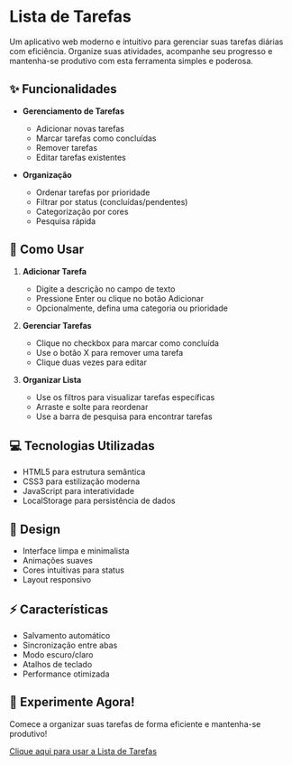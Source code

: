 # Lista de Tarefas

Um aplicativo web moderno e intuitivo para gerenciar suas tarefas diárias com eficiência. Organize suas atividades, acompanhe seu progresso e mantenha-se produtivo com esta ferramenta simples e poderosa.

## ✨ Funcionalidades

- **Gerenciamento de Tarefas**

  - Adicionar novas tarefas
  - Marcar tarefas como concluídas
  - Remover tarefas
  - Editar tarefas existentes

- **Organização**
  - Ordenar tarefas por prioridade
  - Filtrar por status (concluídas/pendentes)
  - Categorização por cores
  - Pesquisa rápida

## 📝 Como Usar

1. **Adicionar Tarefa**

   - Digite a descrição no campo de texto
   - Pressione Enter ou clique no botão Adicionar
   - Opcionalmente, defina uma categoria ou prioridade

2. **Gerenciar Tarefas**

   - Clique no checkbox para marcar como concluída
   - Use o botão X para remover uma tarefa
   - Clique duas vezes para editar

3. **Organizar Lista**
   - Use os filtros para visualizar tarefas específicas
   - Arraste e solte para reordenar
   - Use a barra de pesquisa para encontrar tarefas

## 💻 Tecnologias Utilizadas

- HTML5 para estrutura semântica
- CSS3 para estilização moderna
- JavaScript para interatividade
- LocalStorage para persistência de dados

## 🎨 Design

- Interface limpa e minimalista
- Animações suaves
- Cores intuitivas para status
- Layout responsivo

## ⚡ Características

- Salvamento automático
- Sincronização entre abas
- Modo escuro/claro
- Atalhos de teclado
- Performance otimizada

## 🌟 Experimente Agora!

Comece a organizar suas tarefas de forma eficiente e mantenha-se produtivo!

[Clique aqui para usar a Lista de Tarefas](./index.html)
